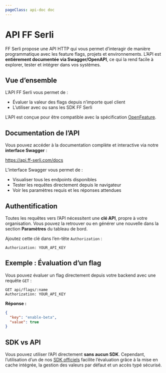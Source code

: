 ```yaml
---
pageClass: api-doc doc
---
```


# API FF Serli

FF Serli propose une API HTTP qui vous permet d’interagir de manière programmatique avec les feature flags, projets et environnements. L’API est **entièrement documentée via Swagger/OpenAPI**, ce qui la rend facile à explorer, tester et intégrer dans vos systèmes.

## Vue d’ensemble

L’API FF Serli vous permet de :
- Évaluer la valeur des flags depuis n’importe quel client
- L’utiliser avec ou sans les SDK FF Serli

L’API est conçue pour être compatible avec la spécification [OpenFeature](https://openfeature.dev).

## Documentation de l’API

Vous pouvez accéder à la documentation complète et interactive via notre **interface Swagger** :

<div class="center">
  <a href="https://api.ff-serli.com/docs" target="_blank">
    https://api.ff-serli.com/docs
  </a>
</div>

L’interface Swagger vous permet de :

- Visualiser tous les endpoints disponibles
- Tester les requêtes directement depuis le navigateur
- Voir les paramètres requis et les réponses attendues

## Authentification

Toutes les requêtes vers l’API nécessitent une **clé API**, propre à votre organisation. Vous pouvez la retrouver ou en générer une nouvelle dans la section **Paramètres** du tableau de bord.

Ajoutez cette clé dans l’en-tête `Authorization` :

```http
Authorization: YOUR_API_KEY
```

## Exemple : Évaluation d’un flag

Vous pouvez évaluer un flag directement depuis votre backend avec une requête `GET` :

```http
GET api/flags/:name
Authorization: YOUR_API_KEY
```

**Réponse :**
```json
{
  "key": "enable-beta",
  "value": true
}
```

## SDK vs API

Vous pouvez utiliser l’API directement **sans aucun SDK**. Cependant, l’utilisation d’un de nos [SDK officiels](../sdk/index) facilite l’évaluation grâce à la mise en cache intégrée, la gestion des valeurs par défaut et un accès typé sécurisé.
